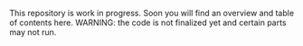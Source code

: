 This repository is work in progress. Soon you will find an overview and table of contents here. 
WARNING: the code is not finalized yet and certain parts may not run.
